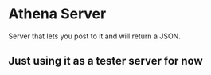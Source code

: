 # Athena Server
Server that lets you post to it and will return a JSON.

## Just using it as a tester server for now
